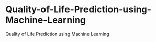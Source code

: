 # Quality-of-Life-Prediction-using-Machine-Learning
Quality of Life Prediction using Machine Learning
